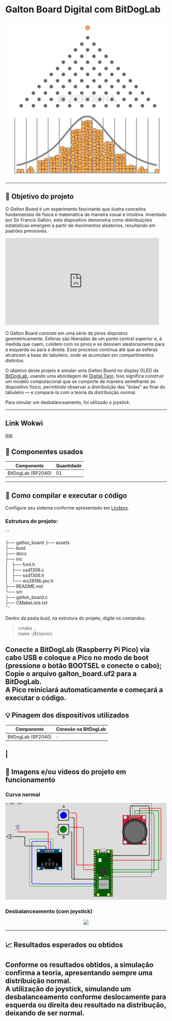 # Galton Board Digital com BitDogLab
[<center><img src="/projetos/galton_board/assets/gb.png"></center>](https://zerodha.com/varsity/chapter/volatility-normal-distribution/)   

---
## :dart: Objetivo do projeto
O *Galton Board* é um experimento fascinante que ilustra conceitos fundamentais de física e matemática de maneira visual e intuitiva. Inventado por Sir Francis Galton, este dispositivo demonstra como distribuições estatísticas emergem a partir de movimentos aleatórios, resultando em padrões previsíveis.    

<iframe src="https://i.imgur.com/DlXmBjO.mp4" width="480" height="270" frameBorder="0" class="giphy-embed" allowFullScreen></iframe>  

O Galton Board consiste em uma série de pinos dispostos geometricamente. Esferas são liberadas de um ponto central superior e, à medida que caem, colidem com os pinos e se desviam  aleatoriamente para a esquerda ou para a direita. Esse processo continua até que as esferas alcancem a base do tabuleiro, onde se acumulam em compartimentos distintos.    


O objetivo deste projeto é simular uma *Galton Board* no display OLED da [BitDogLab](https://www.fee.unicamp.br/bitdoglab-a-revolucao-no-ensino-de-eletronica-programacao-e-iot/), usando uma  abordagem de [Digital Twin](https://www.youtube.com/watch?v=2hnoGo27uf8). Isso significa construir um modelo computacional que se comporte de maneira semelhante ao dispositivo físico, permitindo observar a distribuição das "bolas" ao final do tabuleiro — e compará-la com a teoria da distribuição normal.   

Para simular um desbalanceamento, foi utilizado o joystick.

---
## Link Wokwi
[link](https://wokwi.com/projects/429066412315243521)   

## :wrench: Componentes usados 
| Componente            | Quantidade    |
|-----------------------|---------------|
| BitDogLab (RP2040)    | 01            |
---

## :floppy_disk: Como compilar e executar o código   
Configure seu sistema conforme apresentado em [Lindevs](https://lindevs.com/set-up-raspberry-pi-pico-sdk-on-ubuntu).  

### Estrutura do projeto:
´´'   

├── galton_board
        ├── assets    
        ├── buid   
        ├── docs   
        ├── inc   
        │   ├── font.h   
        │   ├── ssd1306.c   
        │   ├── ssd1306.h   
        │   └── ws2818b.pio.h   
        ├── README.md   
        └── src   
            ├── galton_board.c   
            ├── CMakeLists.txt    
´´'  

Dentro da pasta *buid*, na estrutura do projeto, digite os comandos:   
> cmake ..   
> make -j$(nproc)    

Conecte a BitDogLab (Raspberry Pi Pico) via cabo USB e coloque a Pico no modo de boot (pressione o botão BOOTSEL e conecte o cabo);   
Copie o arquivo galton_board.uf2 para a BitDogLab.   
A Pico reiniciará automaticamente e começará a executar o código.   
---

## :bulb: Pinagem dos dispositivos utilizados    

| Componente            | Conexão na BitDogLab      |
|-----------------------|---------------------------|
| BitDogLab (RP2040)    | -                         |
| 
---


## :movie_camera: Imagens e/ou vídeos do projeto em funcionamento
### Curva normal
[<center><img src="/projetos/galton_board/assets/normal.png"></center>]()

### Desbalanceamento (com joystick)
[<center><img src="/projetos/galton_board/assets/desbalanceamento_2.png"></center>]()

---
## :chart_with_upwards_trend: Resultados esperados ou obtidos     

Conforme os resultados obtidos, a simulação confirma a teoria, apresentando sempre uma distribuição normal.  
A utilização do joystick, simulando um desbalanceamento conforme deslocamente para esquerda ou direita deu resultado na distribução, deixando de ser normal.
---


